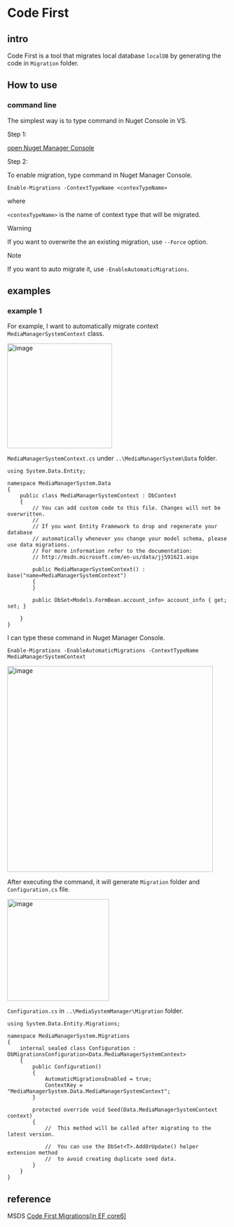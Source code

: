 # Code First
## intro
Code First is a tool that migrates local database `localDB` by generating the code in `Migration` folder.

## How to use
### command line
The simplest way is to type command in Nuget Console in VS.

Step 1:

[open Nuget Manager Console](https://github.com/40843245/Visual-Studio/blob/main/Nuget%20Manager%20Console/How%20to/How%20to%20open%20Nuget%20Manager%20Console%20in%20VS%3F.md)

Step 2:

To enable migration, type command in Nuget Manager Console.

```
Enable-Migrations -ContextTypeName <contexTypeName>
```

where

`<contexTypeName>` is the name of context type that will be migrated.

> [!WARNING]
> If you want to overwrite the an existing migration, use `--Force` option.

> [!NOTE]
> If you want to auto migrate it, use `-EnableAutomaticMigrations`.

## examples
### example 1
For example, I want to automatically migrate context `MediaManagerSystemContext` class.

<img width="239" alt="image" src="https://github.com/user-attachments/assets/792ccb00-97d4-4720-a136-3963f976ece1" />

`MediaManagerSystemContext.cs` under `..\MediaManagerSystem\Data` folder.

```
using System.Data.Entity;

namespace MediaManagerSystem.Data
{
    public class MediaManagerSystemContext : DbContext
    {
        // You can add custom code to this file. Changes will not be overwritten.
        // 
        // If you want Entity Framework to drop and regenerate your database
        // automatically whenever you change your model schema, please use data migrations.
        // For more information refer to the documentation:
        // http://msdn.microsoft.com/en-us/data/jj591621.aspx
    
        public MediaManagerSystemContext() : base("name=MediaManagerSystemContext")
        {
        }

        public DbSet<Models.FormBean.account_info> account_info { get; set; }

    }
}
```

I can type these command in Nuget Manager Console.

```
Enable-Migrations -EnableAutomaticMigrations -ContextTypeName MediaManagerSystemContext
```

<img width="469" alt="image" src="https://github.com/user-attachments/assets/2f1e79ff-8e5b-4ea5-9460-a882291dcbd8" />

After executing the command, it will generate `Migration` folder and `Configuration.cs` file.

<img width="232" alt="image" src="https://github.com/user-attachments/assets/7d73897f-cc56-4d04-b217-df484aa63cc7" />

`Configuration.cs` in `..\MediaSystemManager\Migration` folder.

```
using System.Data.Entity.Migrations;

namespace MediaManagerSystem.Migrations
{
    internal sealed class Configuration : DbMigrationsConfiguration<Data.MediaManagerSystemContext>
    {
        public Configuration()
        {
            AutomaticMigrationsEnabled = true;
            ContextKey = "MediaManagerSystem.Data.MediaManagerSystemContext";
        }

        protected override void Seed(Data.MediaManagerSystemContext context)
        {
            //  This method will be called after migrating to the latest version.

            //  You can use the DbSet<T>.AddOrUpdate() helper extension method 
            //  to avoid creating duplicate seed data.
        }
    }
}
```

## reference
MSDS [Code First Migrations(in EF core6)](https://learn.microsoft.com/en-us/ef/ef6/modeling/code-first/migrations/?redirectedfrom=MSDN)
